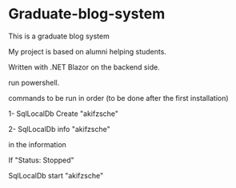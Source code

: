 # Graduate-blog-system
This is a graduate blog system 

My project is based on alumni helping students.

Written with .NET Blazor on the backend side.

run powershell.

commands to be run in order (to be done after the first installation)

1-  SqlLocalDb Create "akifzsche"

2- SqlLocalDb info "akifzsche"

in the information

If "Status: Stopped"

SqlLocalDb start "akifzsche"
